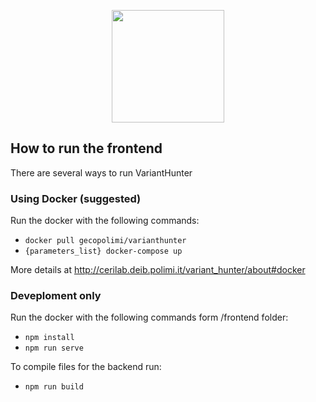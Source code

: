 <p align="center"><img src='https://i.postimg.cc/fLjL5q7K/Schermata-2022-06-12-alle-21-52-50.png' height=180px/></p>

## How to run the frontend
There are several ways to run VariantHunter

### Using Docker (suggested)
Run the docker with the following commands:
- `docker pull gecopolimi/varianthunter`
- `{parameters_list} docker-compose up`

More details at http://cerilab.deib.polimi.it/variant_hunter/about#docker


### Deveploment only 
Run the docker with the following commands form /frontend folder:
- `npm install`
- `npm run serve`

To compile files for the backend run:
- `npm run build`